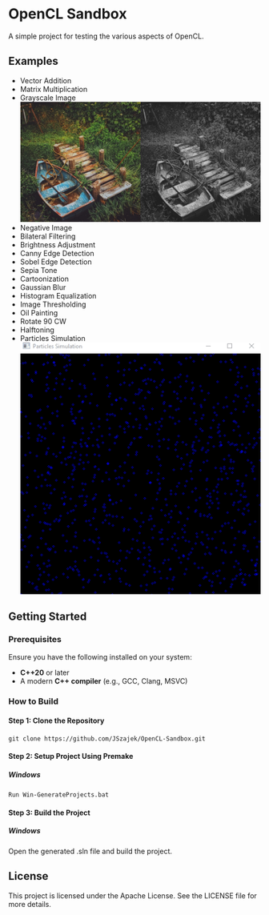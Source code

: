 # **OpenCL Sandbox**
A simple project for testing the various aspects of OpenCL.

## **Examples**
- Vector Addition
- Matrix Multiplication
- Grayscale Image
![grayscale](/OutputExamples/Grayscale_Image.png)
- Negative Image
- Bilateral Filtering
- Brightness Adjustment
- Canny Edge Detection
- Sobel Edge Detection
- Sepia Tone
- Cartoonization
- Gaussian Blur
- Histogram Equalization
- Image Thresholding
- Oil Painting
- Rotate 90 CW
- Halftoning
- Particles Simulation
  ![particle_sim](/OutputExamples/Particles_Sim.gif)


## **Getting Started**

### **Prerequisites**
Ensure you have the following installed on your system:
- **C++20** or later
- A modern **C++ compiler** (e.g., GCC, Clang, MSVC)

### **How to Build**
#### **Step 1: Clone the Repository**
```
git clone https://github.com/JSzajek/OpenCL-Sandbox.git
```

#### **Step 2: Setup Project Using Premake**
##### **Windows**
```
Run Win-GenerateProjects.bat
```

#### **Step 3: Build the Project**
##### **Windows**
Open the generated .sln file and build the project.

## **License**
This project is licensed under the Apache License. See the LICENSE file for more details.